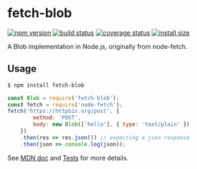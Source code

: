 
fetch-blob
==========

[![npm version][npm-image]][npm-url]
[![build status][travis-image]][travis-url]
[![coverage status][codecov-image]][codecov-url]
[![install size][install-size-image]][install-size-url]

A Blob implementation in Node.js, originally from node-fetch.

## Usage

```sh
$ npm install fetch-blob
```

```js
const Blob = require('fetch-blob');
const fetch = require('node-fetch');
fetch('https://httpbin.org/post', {
        method: 'POST',
        body: new Blob(['hello'], { type: 'text/plain' })
    })
    .then(res => res.json()) // expecting a json response
    .then(json => console.log(json));
```

See [MDN doc](https://developer.mozilla.org/en-US/docs/Web/API/Blob) and [Tests](https://github.com/bitinn/fetch-blob/blob/master/test.js) for more details.

[npm-image]: https://flat.badgen.net/npm/v/fetch-blob
[npm-url]: https://www.npmjs.com/package/fetch-blob
[travis-image]: https://flat.badgen.net/travis/bitinn/fetch-blob
[travis-url]: https://travis-ci.org/bitinn/fetch-blob
[codecov-image]: https://flat.badgen.net/codecov/c/github/bitinn/fetch-blob/master
[codecov-url]: https://codecov.io/gh/bitinn/fetch-blob
[install-size-image]: https://flat.badgen.net/packagephobia/install/fetch-blob
[install-size-url]: https://packagephobia.now.sh/result?p=fetch-blob

